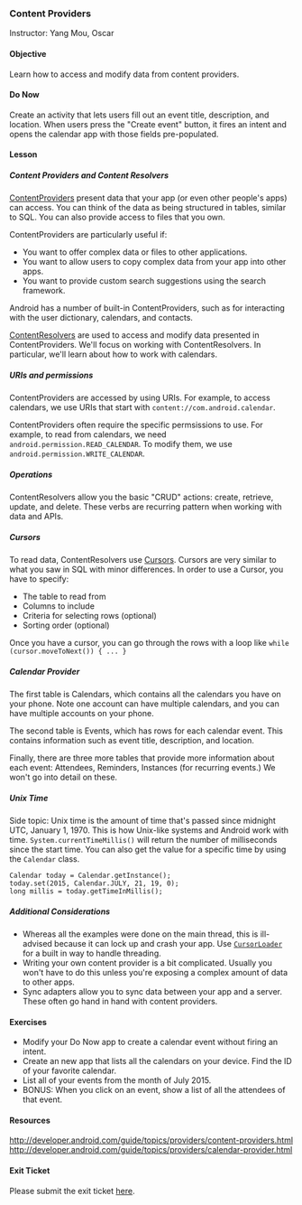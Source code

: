 ### Content Providers
Instructor: Yang Mou, Oscar

#### Objective
Learn how to access and modify data from content providers.

#### Do Now  
Create an activity that lets users fill out an event title, description, and location. When users press the "Create event" button, it fires an intent and opens the calendar app with those fields pre-populated.

#### Lesson  

##### Content Providers and Content Resolvers
[ContentProviders](http://developer.android.com/reference/android/content/ContentProvider.html) present data that your app (or even other people's apps) can access. You can think of the data as being structured in tables, similar to SQL. You can also provide access to files that you own.

ContentProviders are particularly useful if:
* You want to offer complex data or files to other applications.
* You want to allow users to copy complex data from your app into other apps.
* You want to provide custom search suggestions using the search framework.

Android has a number of built-in ContentProviders, such as for interacting with the user dictionary, calendars, and contacts. 

[ContentResolvers](http://developer.android.com/reference/android/content/ContentResolver.html) are used to access and modify data presented in ContentProviders. We'll focus on working with ContentResolvers. In particular, we'll learn about how to work with calendars.

##### URIs and permissions
ContentProviders are accessed by using URIs. For example, to access calendars, we use URIs that start with `content://com.android.calendar`. 

ContentProviders often require the specific permsissions to use. For example, to read from calendars, we need `android.permission.READ_CALENDAR`. To modify them, we use `android.permission.WRITE_CALENDAR`.

##### Operations
ContentResolvers allow you the basic "CRUD" actions: create, retrieve, update, and delete. These verbs are recurring pattern when working with data and APIs.

##### Cursors
To read data, ContentResolvers use [Cursors](http://developer.android.com/reference/android/database/Cursor.html). Cursors are very similar to what you saw in SQL with minor differences. In order to use a Cursor, you have to specify:
* The table to read from
* Columns to include
* Criteria for selecting rows (optional)
* Sorting order (optional)

Once you have a cursor, you can go through the rows with a loop like `while (cursor.moveToNext()) { ... }`

##### Calendar Provider
The first table is Calendars, which contains all the calendars you have on your phone. Note one account can have multiple calendars, and you can have multiple accounts on your phone.

The second table is Events, which has rows for each calendar event. This contains information such as event title, description, and location.

Finally, there are three more tables that provide more information about each event: Attendees, Reminders, Instances (for recurring events.) We won't go into detail on these.

##### Unix Time
Side topic: Unix time is the amount of time that's passed since midnight UTC, January 1, 1970. This is how Unix-like systems and Android work with time. `System.currentTimeMillis()` will return the number of milliseconds since the start time. You can also get the value for a specific time by using the `Calendar` class.
```
Calendar today = Calendar.getInstance();
today.set(2015, Calendar.JULY, 21, 19, 0);
long millis = today.getTimeInMillis();
```

##### Additional Considerations
* Whereas all the examples were done on the main thread, this is ill-advised because it can lock up and crash your app. Use  [`CursorLoader`](http://developer.android.com/reference/android/content/CursorLoader.html) for a built in way to handle threading.
* Writing your own content provider is a bit complicated. Usually you won't have to do this unless you're exposing a complex amount of data to other apps.
* Sync adapters allow you to sync data between your app and a server. These often go hand in hand with content providers.

#### Exercises
* Modify your Do Now app to create a calendar event without firing an intent.
* Create an new app that lists all the calendars on your device. Find the ID of your favorite calendar.
* List all of your events from the month of July 2015.
* BONUS: When you click on an event, show a list of all the attendees of that event.

#### Resources
http://developer.android.com/guide/topics/providers/content-providers.html
http://developer.android.com/guide/topics/providers/calendar-provider.html
  
#### Exit Ticket
Please submit the exit ticket [here](https://docs.google.com/forms/d/1jj_DQk2J7Q0SfJPN7719AYa1DK4jPfDHdu5Ct4zDbyE/viewform).  
